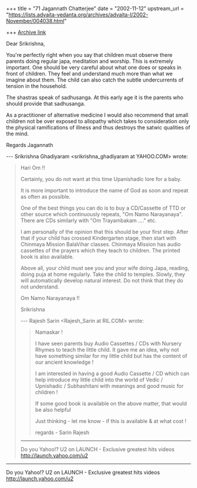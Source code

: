 +++
title = "71 Jagannath Chatterjee"
date = "2002-11-12"
upstream_url = "https://lists.advaita-vedanta.org/archives/advaita-l/2002-November/004038.html"

+++
[Archive link](https://lists.advaita-vedanta.org/archives/advaita-l/2002-November/004038.html)

Dear Srikrishna,

You're perfectly right when you say that children must
observe there parents doing regular japa, meditation
and worship. This is extremely important. One should
be very careful about what one does or speaks in front
of children. They feel and understand much more than
what we imagine about them. The child can also catch
the subtle undercurrents of tension in the household.

The shastras speak of sadhusanga. At this early age it
is the parents who should provide that sadhusanga.

As a practitioner of alternative medicine I would also
recommend that small children not be over exposed to
allopathy which takes to consideration only the
physical ramifications of illness and thus destroys
the satwic qualities of the mind.

Regards
Jagannath

--- Srikrishna Ghadiyaram
<srikrishna_ghadiyaram at YAHOO.COM> wrote:
> Hari Om !!
>
> Certainly, you do not want at this time Upanishadic
> lore for a baby.
>
> It is more important to introduce the name of God as
> soon and repeat as often as possible.
>
> One of the best things you can do is to buy a
> CD/Cassette of TTD or other source which
> continuously
> repeats, "Om Namo Narayanaya". There are CDs
> similarly with "Om Trayambakam ...." etc.
>
> I am personally of the opinion that this should be
> your first step. After that if your child has
> crossed
> Kindergarten stage, then start with Chinmaya Mission
> BalaVihar classes. Chinmaya Mission has audio
> cassettes of the prayers which they teach to
> children.
> The printed book is also available.
>
> Above all, your child must see you and your wife
> doing
> Japa, reading, doing puja at home regularly. Take
> the
> child to temples. Slowly, they will automatically
> develop natural interest. Do not think that they do
> not understand.
>
> Om Namo Narayanaya !!
>
> Srikrishna
>
> --- Rajesh Sarin <Rajesh_Sarin at RIL.COM> wrote:
> > Namaskar !
> >
> > I have seen parents buy Audio Cassettes / CDs with
> > Nursery Rhymes
> > to teach the little child. It gave me an idea, why
> > not have something
> > similar for my little child but has the content of
> > our ancient knowledge !
> >
> > I am interested in having a good Audio Cassette /
> CD
> > which can
> > help introduce my little child into the world of
> > Vedic / Upnishadic /
> > Subhashitani with meanings and good music  for
> > children !
> >
> > If some good book is available on the above
> matter,
> > that would be
> > also helpful
> >
> > Just thinking - let me know - if this is available
> &
> > at what cost !
> >
> > regards - Sarin Rajesh
>
>
> __________________________________________________
> Do you Yahoo!?
> U2 on LAUNCH - Exclusive greatest hits videos
> http://launch.yahoo.com/u2


__________________________________________________
Do you Yahoo!?
U2 on LAUNCH - Exclusive greatest hits videos
http://launch.yahoo.com/u2

